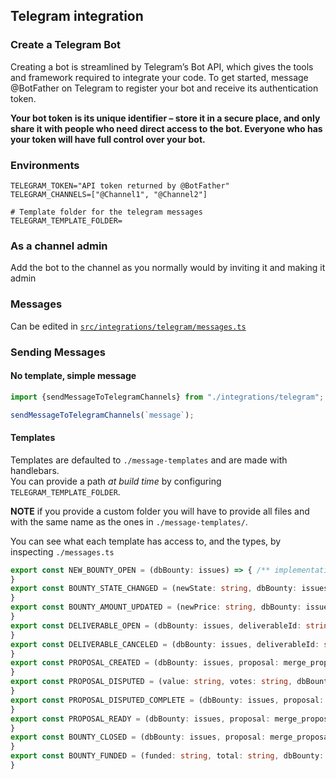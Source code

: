 ## Telegram integration

### Create a Telegram Bot

Creating a bot is streamlined by Telegram’s Bot API, which gives the tools and framework required to integrate your
code. To get started, message @BotFather on Telegram to register your bot and receive its authentication token.

**Your bot token is its unique identifier – store it in a secure place, and only share it with people who need direct
access to the bot. Everyone who has your token will have full control over your bot.**

### Environments

```dotenv
TELEGRAM_TOKEN="API token returned by @BotFather"
TELEGRAM_CHANNELS=["@Channel1", "@Channel2"]

# Template folder for the telegram messages
TELEGRAM_TEMPLATE_FOLDER=
```

### As a channel admin

Add the bot to the channel as you normally would by inviting it and making it admin

### Messages

Can be edited in [`src/integrations/telegram/messages.ts`](./messages.ts)

### Sending Messages

#### No template, simple message

```typescript
import {sendMessageToTelegramChannels} from "./integrations/telegram";

sendMessageToTelegramChannels(`message`);
```

#### Templates

Templates are defaulted to `./message-templates` and are made with handlebars.    
You can provide a path _at build time_ by configuring `TELEGRAM_TEMPLATE_FOLDER`.

**NOTE** if you provide a custom folder you will have to provide all files and with the same name as the ones
in `./message-templates/`.

You can see what each template has access to, and the types, by inspecting `./messages.ts`

```typescript
export const NEW_BOUNTY_OPEN = (dbBounty: issues) => { /** implementation */
}
export const BOUNTY_STATE_CHANGED = (newState: string, dbBounty: issues) => { /** implementation */
}
export const BOUNTY_AMOUNT_UPDATED = (newPrice: string, dbBounty: issues) => { /** implementation */
}
export const DELIVERABLE_OPEN = (dbBounty: issues, deliverableId: string) => { /** implementation */
}
export const DELIVERABLE_CANCELED = (dbBounty: issues, deliverableId: string) => { /** implementation */
}
export const PROPOSAL_CREATED = (dbBounty: issues, proposal: merge_proposals, proposalId) => { /** implementation */
}
export const PROPOSAL_DISPUTED = (value: string, votes: string, dbBounty: issues, proposal: merge_proposals, proposalId: string) => { /** implementation */
}
export const PROPOSAL_DISPUTED_COMPLETE = (dbBounty: issues, proposal: merge_proposals, proposalId: string) => { /** implementation */
}
export const PROPOSAL_READY = (dbBounty: issues, proposal: merge_proposals, proposalId: string) => { /** implementation */
}
export const BOUNTY_CLOSED = (dbBounty: issues, proposal: merge_proposals, proposalId: string) => { /** implementation */
}
export const BOUNTY_FUNDED = (funded: string, total: string, dbBounty: issues) => { /** implementation */
}
```